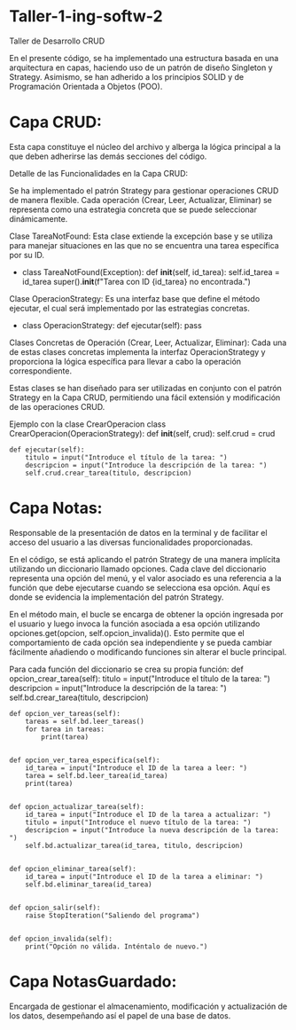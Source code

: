 # Taller-1-ing-softw-2
Taller de Desarrollo CRUD

En el presente código, se ha implementado una estructura basada en una arquitectura en capas, haciendo uso de un patrón de diseño Singleton y Strategy. Asimismo, se han adherido a los principios SOLID y de Programación Orientada a Objetos (POO).

# Capa CRUD:
Esta capa constituye el núcleo del archivo y alberga la lógica principal a la que deben adherirse las demás secciones del código.

Detalle de las Funcionalidades en la Capa CRUD:

Se ha implementado el patrón Strategy para gestionar operaciones CRUD de manera flexible. Cada operación (Crear, Leer, Actualizar, Eliminar) se representa como una estrategia concreta que se puede seleccionar dinámicamente.

Clase TareaNotFound:
Esta clase extiende la excepción base y se utiliza para manejar situaciones en las que no se encuentra una tarea específica por su ID.
- class TareaNotFound(Exception):
    def __init__(self, id_tarea):
        self.id_tarea = id_tarea
        super().__init__(f"Tarea con ID {id_tarea} no encontrada.")


Clase OperacionStrategy:
Es una interfaz base que define el método ejecutar, el cual será implementado por las estrategias concretas.

- class OperacionStrategy:
    def ejecutar(self):
        pass

Clases Concretas de Operación (Crear, Leer, Actualizar, Eliminar):
Cada una de estas clases concretas implementa la interfaz OperacionStrategy y proporciona la lógica específica para llevar a cabo la operación correspondiente.

Estas clases se han diseñado para ser utilizadas en conjunto con el patrón Strategy en la Capa CRUD, permitiendo una fácil extensión y modificación de las operaciones CRUD.

Ejemplo con la clase CrearOperacion
class CrearOperacion(OperacionStrategy):
    def __init__(self, crud):
        self.crud = crud

    def ejecutar(self):
        titulo = input("Introduce el título de la tarea: ")
        descripcion = input("Introduce la descripción de la tarea: ")
        self.crud.crear_tarea(titulo, descripcion)

# Capa Notas:
Responsable de la presentación de datos en la terminal y de facilitar el acceso del usuario a las diversas funcionalidades proporcionadas.

En el código, se está aplicando el patrón Strategy de una manera implícita utilizando un diccionario llamado opciones. Cada clave del diccionario representa una opción del menú, y el valor asociado es una referencia a la función que debe ejecutarse cuando se selecciona esa opción. Aquí es donde se evidencia la implementación del patrón Strategy.

En el método main, el bucle se encarga de obtener la opción ingresada por el usuario y luego invoca la función asociada a esa opción utilizando opciones.get(opcion, self.opcion_invalida)(). Esto permite que el comportamiento de cada opción sea independiente y se pueda cambiar fácilmente añadiendo o modificando funciones sin alterar el bucle principal.

Para cada función del diccionario se crea su propia función:
def opcion_crear_tarea(self):
        titulo = input("Introduce el título de la tarea: ")
        descripcion = input("Introduce la descripción de la tarea: ")
        self.bd.crear_tarea(titulo, descripcion)


    def opcion_ver_tareas(self):
        tareas = self.bd.leer_tareas()
        for tarea in tareas:
            print(tarea)


    def opcion_ver_tarea_especifica(self):
        id_tarea = input("Introduce el ID de la tarea a leer: ")
        tarea = self.bd.leer_tarea(id_tarea)
        print(tarea)


    def opcion_actualizar_tarea(self):
        id_tarea = input("Introduce el ID de la tarea a actualizar: ")
        titulo = input("Introduce el nuevo título de la tarea: ")
        descripcion = input("Introduce la nueva descripción de la tarea: ")
        self.bd.actualizar_tarea(id_tarea, titulo, descripcion)


    def opcion_eliminar_tarea(self):
        id_tarea = input("Introduce el ID de la tarea a eliminar: ")
        self.bd.eliminar_tarea(id_tarea)


    def opcion_salir(self):
        raise StopIteration("Saliendo del programa")


    def opcion_invalida(self):
        print("Opción no válida. Inténtalo de nuevo.")

# Capa NotasGuardado:
Encargada de gestionar el almacenamiento, modificación y actualización de los datos, desempeñando así el papel de una base de datos.
